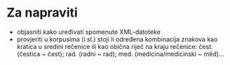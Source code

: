 # Za napraviti

- objasniti kako uređivati spomenute XML-datoteke
- provjeriti u korpusima (i sl.) stoji li određena kombinacija znakova kao kratica u sredini rečenice ili kao obična riječ na kraju rečenice: čest. (čestica ~ čest); rad. (radni ~ rad); med. (medicina/medicinski ~ mêd)...
